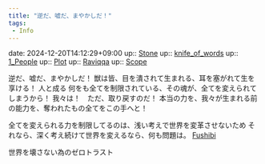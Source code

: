 ```yaml
---
title: "逆だ、嘘だ、まやかしだ！"
tags:
 - Info
---
```


date: 2024-12-20T14:12:29+09:00
up:: [Stone](Bar/Novel/Nacaria/Stone.md)
up:: [knife_of_words](Bar/Novel/Nacaria/KOW.md)
up:: [1_People](Bar/Novel/Nacaria/1_People.md)
up:: [Plot](Bar/Novel/Chaos/Plot.md)
up:: [Raviqqa](../Bar/Novel/Nacaria/Raviqqa.md)
up:: [Scope](../Bar/Novel/Topics/Scope.md)

逆だ、嘘だ、まやかしだ！
獣は皆、目を潰されて生まれる、耳を塞がれて生を享ける！
人と成る
何をも全てを制限されている、その魂が、全てを変えられてしまうから！
我々は！　ただ、取り戻すのだ！
本当の力を、我々が生まれる前の能力を、奪われたもの全てをこの手へと！

全てを変えられる力を制限してるのは、浅い考えで世界を変革させないため
それなら、深く考え続けて世界を変えるなら、何も問題は。
[Fushibi](Bar/Novel/Nacaria/Fushibi.md)

世界を壊さない為のゼロトラスト